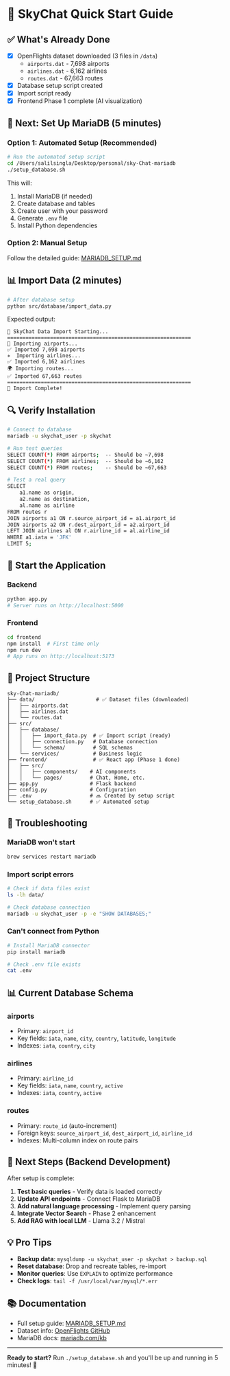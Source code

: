 # 🚀 SkyChat Quick Start Guide

## ✅ What's Already Done

- [x] OpenFlights dataset downloaded (3 files in `/data`)
  - `airports.dat` - 7,698 airports
  - `airlines.dat` - 6,162 airlines
  - `routes.dat` - 67,663 routes
- [x] Database setup script created
- [x] Import script ready
- [x] Frontend Phase 1 complete (AI visualization)

## 🎯 Next: Set Up MariaDB (5 minutes)

### Option 1: Automated Setup (Recommended)

```bash
# Run the automated setup script
cd /Users/salilsingla/Desktop/personal/sky-Chat-mariadb
./setup_database.sh
```

This will:
1. Install MariaDB (if needed)
2. Create database and tables
3. Create user with your password
4. Generate `.env` file
5. Install Python dependencies

### Option 2: Manual Setup

Follow the detailed guide: [MARIADB_SETUP.md](MARIADB_SETUP.md)

## 📊 Import Data (2 minutes)

```bash
# After database setup
python src/database/import_data.py
```

Expected output:
```
🚀 SkyChat Data Import Starting...
============================================================
📍 Importing airports...
✅ Imported 7,698 airports
✈️  Importing airlines...
✅ Imported 6,162 airlines
🌍 Importing routes...
✅ Imported 67,663 routes
============================================================
🎉 Import Complete!
```

## 🔍 Verify Installation

```bash
# Connect to database
mariadb -u skychat_user -p skychat

# Run test queries
SELECT COUNT(*) FROM airports;  -- Should be ~7,698
SELECT COUNT(*) FROM airlines;  -- Should be ~6,162
SELECT COUNT(*) FROM routes;    -- Should be ~67,663

# Test a real query
SELECT
    a1.name as origin,
    a2.name as destination,
    al.name as airline
FROM routes r
JOIN airports a1 ON r.source_airport_id = a1.airport_id
JOIN airports a2 ON r.dest_airport_id = a2.airport_id
LEFT JOIN airlines al ON r.airline_id = al.airline_id
WHERE a1.iata = 'JFK'
LIMIT 5;
```

## 🚀 Start the Application

### Backend
```bash
python app.py
# Server runs on http://localhost:5000
```

### Frontend
```bash
cd frontend
npm install  # First time only
npm run dev
# App runs on http://localhost:5173
```

## 📁 Project Structure

```
sky-Chat-mariadb/
├── data/                    # ✅ Dataset files (downloaded)
│   ├── airports.dat
│   ├── airlines.dat
│   └── routes.dat
├── src/
│   ├── database/
│   │   ├── import_data.py  # ✅ Import script (ready)
│   │   ├── connection.py   # Database connection
│   │   └── schema/         # SQL schemas
│   └── services/           # Business logic
├── frontend/               # ✅ React app (Phase 1 done)
│   ├── src/
│   │   ├── components/    # AI components
│   │   └── pages/         # Chat, Home, etc.
├── app.py                 # Flask backend
├── config.py              # Configuration
├── .env                   # 🔜 Created by setup script
└── setup_database.sh      # ✅ Automated setup
```

## 🐛 Troubleshooting

### MariaDB won't start
```bash
brew services restart mariadb
```

### Import script errors
```bash
# Check if data files exist
ls -lh data/

# Check database connection
mariadb -u skychat_user -p -e "SHOW DATABASES;"
```

### Can't connect from Python
```bash
# Install MariaDB connector
pip install mariadb

# Check .env file exists
cat .env
```

## 📊 Current Database Schema

### airports
- Primary: `airport_id`
- Key fields: `iata`, `name`, `city`, `country`, `latitude`, `longitude`
- Indexes: `iata`, `country`, `city`

### airlines
- Primary: `airline_id`
- Key fields: `iata`, `name`, `country`, `active`
- Indexes: `iata`, `country`, `active`

### routes
- Primary: `route_id` (auto-increment)
- Foreign keys: `source_airport_id`, `dest_airport_id`, `airline_id`
- Indexes: Multi-column index on route pairs

## 🎯 Next Steps (Backend Development)

After setup is complete:

1. **Test basic queries** - Verify data is loaded correctly
2. **Update API endpoints** - Connect Flask to MariaDB
3. **Add natural language processing** - Implement query parsing
4. **Integrate Vector Search** - Phase 2 enhancement
5. **Add RAG with local LLM** - Llama 3.2 / Mistral

## 💡 Pro Tips

- **Backup data**: `mysqldump -u skychat_user -p skychat > backup.sql`
- **Reset database**: Drop and recreate tables, re-import
- **Monitor queries**: Use `EXPLAIN` to optimize performance
- **Check logs**: `tail -f /usr/local/var/mysql/*.err`

## 📚 Documentation

- Full setup guide: [MARIADB_SETUP.md](MARIADB_SETUP.md)
- Dataset info: [OpenFlights GitHub](https://github.com/jpatokal/openflights)
- MariaDB docs: [mariadb.com/kb](https://mariadb.com/kb/en/)

---

**Ready to start?** Run `./setup_database.sh` and you'll be up and running in 5 minutes! 🚀
